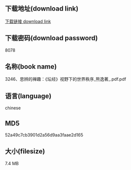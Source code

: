 ## 下载地址(download link)
[下载链接 download link](https://voluble-croquembouche-d321dc.netlify.app/?s=3246%E3%80%81%E6%80%9D%E8%BE%A8%E7%9A%84%E7%A6%85%E8%B6%A3%EF%BC%9A%E3%80%8A%E5%9D%9B%E7%BB%8F%E3%80%8B%E8%A7%86%E9%87%8E%E4%B8%8B%E7%9A%84%E4%B8%96%E7%95%8C%E7%A7%A9%E5%BA%8F_%E7%86%8A%E9%80%B8%E8%91%97_.pdf)

## 下载密码(download password)
8078

## 名称(book name)
3246、思辨的禅趣：《坛经》视野下的世界秩序_熊逸著_.pdf.pdf

## 语言(language)
chinese

## MD5
52a49c7cb3901d2a56d9aa3faae2d165

## 大小(filesize)
7.4 MB
